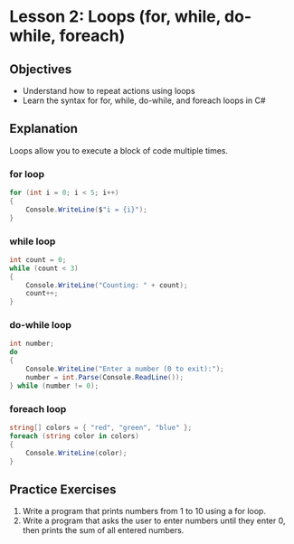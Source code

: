 # Lesson 2: Loops (for, while, do-while, foreach)

## Objectives
- Understand how to repeat actions using loops
- Learn the syntax for for, while, do-while, and foreach loops in C#

## Explanation
Loops allow you to execute a block of code multiple times.

### for loop
```csharp
for (int i = 0; i < 5; i++)
{
    Console.WriteLine($"i = {i}");
}
```

### while loop
```csharp
int count = 0;
while (count < 3)
{
    Console.WriteLine("Counting: " + count);
    count++;
}
```

### do-while loop
```csharp
int number;
do
{
    Console.WriteLine("Enter a number (0 to exit):");
    number = int.Parse(Console.ReadLine());
} while (number != 0);
```

### foreach loop
```csharp
string[] colors = { "red", "green", "blue" };
foreach (string color in colors)
{
    Console.WriteLine(color);
}
```

## Practice Exercises
1. Write a program that prints numbers from 1 to 10 using a for loop.
2. Write a program that asks the user to enter numbers until they enter 0, then prints the sum of all entered numbers.